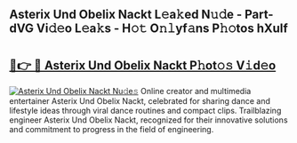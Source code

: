 ## Asterix Und Obelix Nackt L𝚎a𝚔ed N𝚞𝚍e - Part-dVG Vi𝚍𝚎o L𝚎a𝚔s - H𝚘𝚝 O𝚗𝚕yf𝚊ns P𝚑𝚘tos hXuIf

# <h2><a href="http://kf7jjvy.oniu.top/?m=Asterix+Und+Obelix+Nackt">🔗👉 🔴 Asterix Und Obelix Nackt P𝚑ot𝚘𝚜 V𝚒d𝚎o</a></h2>

[![Asterix Und Obelix Nackt Nu𝚍e𝚜](https://i.imgur.com/0qMVB7G.gif)](http://kf7jjvy.oniu.top/?m=Asterix+Und+Obelix+Nackt)
Online creator and multimedia entertainer Asterix Und Obelix Nackt, celebrated for sharing dance and lifestyle ideas through viral dance routines and compact clips. Trailblazing engineer Asterix Und Obelix Nackt, recognized for their innovative solutions and commitment to progress in the field of engineering.  
